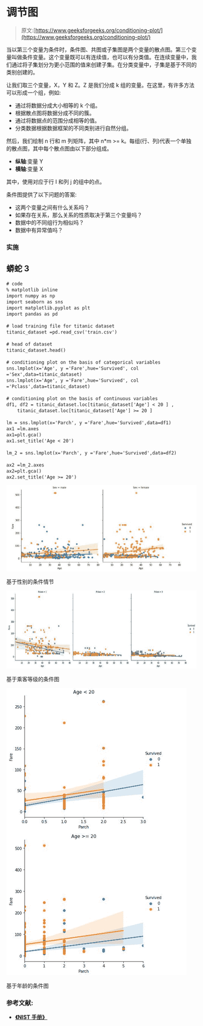 # 调节图

> 原文:[https://www.geeksforgeeks.org/conditioning-plot/](https://www.geeksforgeeks.org/conditioning-plot/)

当以第三个变量为条件时，条件图、共图或子集图是两个变量的散点图。第三个变量叫做条件变量。这个变量既可以有连续值，也可以有分类值。在连续变量中，我们通过将子集划分为更小范围的值来创建子集。在分类变量中，子集是基于不同的类别创建的。

让我们取三个变量，X，Y 和 Z。Z 是我们分成 k 组的变量。在这里，有许多方法可以形成一个组，例如:

*   通过将数据分成大小相等的 k 个组。
*   根据散点图将数据分成不同的簇。
*   通过将数据点的范围分成相等的值。
*   分类数据根据数据框架的不同类别进行自然分组。

然后，我们绘制 n 行和 m 列矩阵，其中 n*m >= k。每组(行、列)代表一个单独的散点图，其中每个散点图由以下部分组成。

*   **纵轴**:变量 Y
*   **横轴**:变量 X

其中，使用对应于行 I 和列 j 的组中的点。

条件图提供了以下问题的答案:

*   这两个变量之间有什么关系吗？
*   如果存在关系，那么关系的性质取决于第三个变量吗？
*   数据中的不同组行为相似吗？
*   数据中有异常值吗？

### **实施**

## 蟒蛇 3

```
# code
% matplotlib inline
import numpy as np
import seaborn as sns
import matplotlib.pyplot as plt
import pandas as pd

# load training file for titanic dataset
titanic_dataset =pd.read_csv('train.csv')

# head of dataset
titanic_dataset.head()

# conditioning plot on the basis of categorical variables
sns.lmplot(x='Age', y ='Fare',hue='Survived', col ='Sex',data=titanic_dataset)
sns.lmplot(x='Age', y ='Fare',hue='Survived', col ='Pclass',data=titanic_dataset)

# conditioning plot on the basis of continuous variables
df1, df2 = titanic_dataset.loc[titanic_dataset['Age'] < 20 ] ,
    titanic_dataset.loc[titanic_dataset['Age'] >= 20 ]

lm = sns.lmplot(x='Parch', y ='Fare',hue='Survived',data=df1)
ax1 =lm.axes
ax1=plt.gca()
ax1.set_title('Age < 20')

lm_2 = sns.lmplot(x='Parch', y ='Fare',hue='Survived',data=df2)

ax2 =lm_2.axes
ax2=plt.gca()
ax2.set_title('Age >= 20')
```

![](img/726f0f18f7af50d87c896b7347eaceea.png)

基于性别的条件情节

![](img/2c40238a071b8dd797c04b769ab00416.png)

基于乘客等级的条件图

![](img/982d1514e987b7d3b487d25fb4608def.png)

基于年龄的条件图

### 参考文献:

*   [**《NIST 手册》**](https://www.itl.nist.gov/div898/handbook/eda/section3/condplot.htm)
